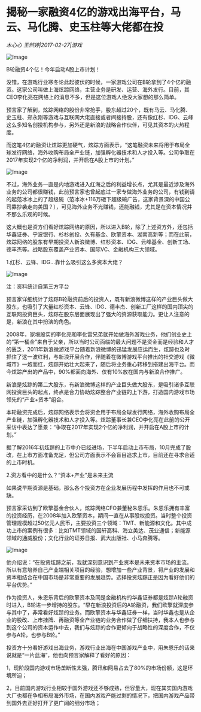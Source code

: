# 揭秘一家融资4亿的游戏出海平台，马云、马化腾、史玉柱等大佬都在投

*木心心 王然婷|2017-02-27|游戏*

![Image](https://timgsa.baidu.com/timg?image&quality=80&size=b9999_10000&sec=1504450068&di=4f2001f8af2bb02e3d62370d9c922cef&imgtype=jpg&er=1&src=http%3A%2F%2Fimgup01.sj88.com%2F2017-07%2F08%2F00%2F1499446108826_0.jpg)

B轮融资4个亿！今年启动A股上市计划！

没错，在游戏行业寒冬论此起彼伏的时候，一家游戏公司在B轮拿到了4个亿的融资。这家公司叫做上海炫踪网络，主营业务是研发、运营、海外发行。目前，其CEO李化亮在网络上的消息不多，但是这位游戏人绝没大家想的那么简单。

预言家了解到，炫踪网络的股份非常抢手，股东超过20个，既有马云、马化腾、史玉柱、郑永刚等游戏与互联网大佬直接或者间接持股，还有像红杉、IDG、云峰这么多知名创投机构参与，另外还是新浪的战略合作伙伴，可见其资本的火热程度。

而这笔4亿的融资让炫踪更加硬气，炫踪方面表示，“这笔融资未来将用于布局全球发行网络，海外收购布局全产业链，加强孵化器技术和人才投入等。公司争取在2017年实现2个亿的净利润，并开启在A股上市的计划。”

![Image](http://p3.pstatp.com/large/37d700034dbd39a67956)

不过，海外业务一直是内地游戏进入红海之后的利益增长点，尤其是最近涉及海外业务的公司都很赚钱，此前预言家也曾起底过一家专做海外业务的公司，有钱到请的起范冰冰上的了超级碗（范冰冰+116万砸下超级碗广告，这家背景深的中国公司靠抄袭走向美国？），可见海外业务不光赚钱，还能融钱，尤其是在资本情况并不那么乐观的时候。

这大概也是资方们看好炫踪网络的原因，所以进入B轮，除了上述资方外，还包括华鑫证券、宁波银行、杉杉创投、久有基金、欧擎资本、湖南高新等；而在此前，炫踪网络的股东有早期投资人新浪微博、红杉资本、IDG、云峰基金、创新工场、德丰杰等。战略股东覆盖产业资本、国际VC、金融机构三大领域。

1.红杉、云锋、IDG…靠什么吸引这么多资本大佬？

![Image](http://p2.pstatp.com/large/37d50001844a42ae62ba)

注：资料统计自第三方平台

预言家详细统计了炫踪B轮融资前后的投资人，既有新浪微博这样的产业巨头做大股东，也吸引了大量红杉资本、云锋、IDG、德丰杰、创新工厂这样的国内顶尖的互联网投资巨头，炫踪在股东层面展现出了强大的资源获取能力。更让人注意的是，新浪在其中扮演的角色。

2008年，家境殷实的李化亮和李化雷兄弟就开始做海外游戏业务，他们创业史上的“第一桶金”来自于父亲，所以当时公司面临的最大问题不是资金而是经验和人才的匮乏，2011年新浪微游戏平台随着新浪微博的迅猛发展应运而生，炫踪也及时抓住了这一波红利，与新浪开展合作，伴随着在微博游戏平台推出的社交游戏《微城市》一炮而红，炫踪开始壮大起来了，随后将业务重心转移到搭建出海平台。而今炫踪产出的产品中，90%都面向海外、仅有10%放在国内与新浪合作推广。

新浪是炫踪的第二大股东，有新浪微博这样的产业巨头做大股东，是吸引诸多互联网投资巨头的起点，终点是合力协助炫踪整合产业链的上下游，打造国内游戏市场领先的“产业+资本”组合。

本轮融资完成后，炫踪网络表示会将资金用于布局全球发行网络，海外收购布局全产业链，加强孵化器技术和人才投入等。炫踪董事长兼CEO李化亮在此前的公开采访中表达了愿景：“争取在2017年实现2个亿的净利润，并开启在A股上市的计划。”

据了解2016年初炫踪的上市中介已经进场，下半年启动上市布局，10月完成了股改，在上市方面准备充足，但公司方面表示不会盲目追求上市，目前还在寻求合适的上市时机。

2.资方看中的是什么？“资本+产业”是未来主流

如果说早期资源是基础，那么各个投资方在企业发展历程中发挥的作用也不可或缺。

预言家采访到了欧擎基金合伙人，炫踪网络CFO兼董秘朱恩乐。朱恩乐拥有丰富的投资经历，在2008年加入欧擎资本，期间一直在从事股权投资。当时整个投资管理规模超过50亿元人民币，主要投资三个领域：TMT、新能源和文化。其中成功上市的案例有很多：比如TMT领域的国轩高科、海立美达、茂业通信；新能源领域的通威股份；文化行业的证券日报、武大出版社、小马奔腾等。

![Image](http://p3.pstatp.com/large/37d500018448e4cc0356)

他介绍说：“在投资炫踪之前，我就深刻意识到产业资本是未来资本市场的主流。所以有意培养自己产业端相关项目的经验，想增加一些产业背景，将产业的发展和资本相结合在中国市场是非常重要的发展趋势。选择投资炫踪正是因为看好他们的平台优势。”

作为投资人，朱恩乐背后的欧擎资本及同是金融机构的华鑫证券都是炫踪A轮融资时进入，B轮进一步增持的股东。“早在新浪投资后的A轮融资，我们欧擎就深度参与其中了，非常看好炫踪的业务。而欧擎资本与华鑫证券一样，当时华鑫也是从企业的股改、上市挂牌、再融资等全产业链的业务合作做了仔细扶持，我本人也参与到这个公司的资本运作中去，我们与炫踪的合作更倾向于战略性的深度合作，不仅参与A轮，也参与B轮。”

投资方十分看好游戏出海业务，游戏行业出海在中国游戏产业中，用朱恩乐的话来说就是“一片蓝海”，他也向预言家解释了看好的原因：

1，现阶段国内游戏市场垄断性太强，腾讯和网易占去了80%的市场份额，这是环境所迫；

2，目前国内游戏行业相较于国外游戏还不够成熟，但容量大，现在其实国内游戏大厂也都在争相布局海外市场，在国内游戏产能过剩的情况下，把国内游戏产品带到国外去正好打开了更广阔的细分市场；

